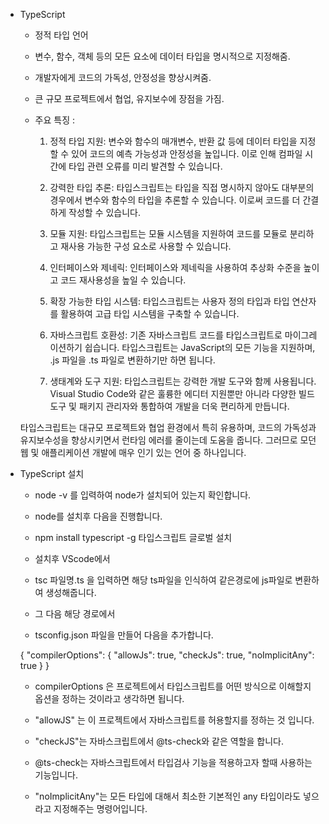- TypeScript
    - 정적 타입 언어
    - 변수, 함수, 객체 등의 모든 요소에 데이터 타입을 명시적으로 지정해줌.
    - 개발자에게 코드의 가독성, 안정성을 향상시켜줌.
    - 큰 규모 프로젝트에서 협업, 유지보수에 장점을 가짐.


    - 주요 특징 :
        1. 정적 타입 지원: 변수와 함수의 매개변수, 반환 값 등에 데이터 타입을 지정할 수 있어 코드의 예측 가능성과 안정성을 높입니다. 이로 인해 컴파일 시간에 타입 관련 오류를 미리 발견할 수 있습니다.

        2. 강력한 타입 추론: 타입스크립트는 타입을 직접 명시하지 않아도 대부분의 경우에서 변수와 함수의 타입을 추론할 수 있습니다. 이로써 코드를 더 간결하게 작성할 수 있습니다.

        3. 모듈 지원: 타입스크립트는 모듈 시스템을 지원하여 코드를 모듈로 분리하고 재사용 가능한 구성 요소로 사용할 수 있습니다.

        4. 인터페이스와 제네릭: 인터페이스와 제네릭을 사용하여 추상화 수준을 높이고 코드 재사용성을 높일 수 있습니다.

        5. 확장 가능한 타입 시스템: 타입스크립트는 사용자 정의 타입과 타입 연산자를 활용하여 고급 타입 시스템을 구축할 수 있습니다.

        6. 자바스크립트 호환성: 기존 자바스크립트 코드를 타입스크립트로 마이그레이션하기 쉽습니다. 타입스크립트는 JavaScript의 모든 기능을 지원하며, .js 파일을 .ts 파일로 변환하기만 하면 됩니다.

        7. 생태계와 도구 지원: 타입스크립트는 강력한 개발 도구와 함께 사용됩니다. Visual Studio Code와 같은 훌륭한 에디터 지원뿐만 아니라 다양한 빌드 도구 및 패키지 관리자와 통합하여 개발을 더욱 편리하게 만듭니다.

    타입스크립트는 대규모 프로젝트와 협업 환경에서 특히 유용하며, 코드의 가독성과 유지보수성을 향상시키면서 런타임 에러를 줄이는데 도움을 줍니다. 그러므로 모던 웹 및 애플리케이션 개발에 매우 인기 있는 언어 중 하나입니다.

- TypeScript 설치

    - node -v 를 입력하여 node가 설치되어 있는지 확인합니다.

 

    - node를 설치후 다음을 진행합니다. 

    - npm install typescript -g
    타입스크립트 글로벌 설치

 

    - 설치후 VScode에서 

 

    - tsc 파일명.ts 을 입력하면 해당  ts파일을 인식하여 같은경로에 js파일로 변환하여 생성해줍니다.

 

    - 그 다음 해당 경로에서

 

    - tsconfig.json 파일을 만들어 다음을 추가합니다.

    {
    "compilerOptions": {
        "allowJs": true,
        "checkJs": true,
        "noImplicitAny": true
    }
    }
    - compilerOptions 은 프로젝트에서 타입스크립트를 어떤 방식으로 이해할지 옵션을 정하는 것이라고 생각하면 됩니다.

    

    - "allowJS" 는 이 프로젝트에서 자바스크립트를 허용할지를 정하는 것 입니다.

    - "checkJS"는 자바스크립트에서 @ts-check와 같은 역할을 합니다.

    - @ts-check는 자바스크립트에서 타입검사 기능을 적용하고자 할때 사용하는 기능입니다.

    - "noImplicitAny"는 모든 타입에 대해서 최소한 기본적인 any 타입이라도 넣으라고 지정해주는 명령어입니다.




